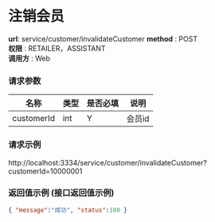注销会员
=======

**url**: service/customer/invalidateCustomer
**method** : POST  
**权限** : RETAILER，ASSISTANT  
**调用方** : Web

### 请求参数

|     名称  	 |  类型   | 是否必填  |             说明                                                   |
|------------|--------|----------|-------------------------------------------------------------------|
| customerId     | int    | Y        | 会员id                                                        |

### 请求示例
http://localhost:3334/service/customer/invalidateCustomer?customerId=10000001

### 返回值示例 (接口返回值示例)

```json
{ "message":"成功", "status":100 }
```